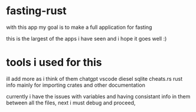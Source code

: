 # fasting-rust

with this app my goal is to make a full application for fasting

this is the largest of the apps i have seen and i hope it goes well :)

# tools i used for this

ill add more as i think of them
chatgpt
vscode
diesel
sqlite
cheats.rs rust info mainly for importing crates and other documentation

currently i have the issues with variables and having consistant info in them between all the files, next i must debug and proceed,
